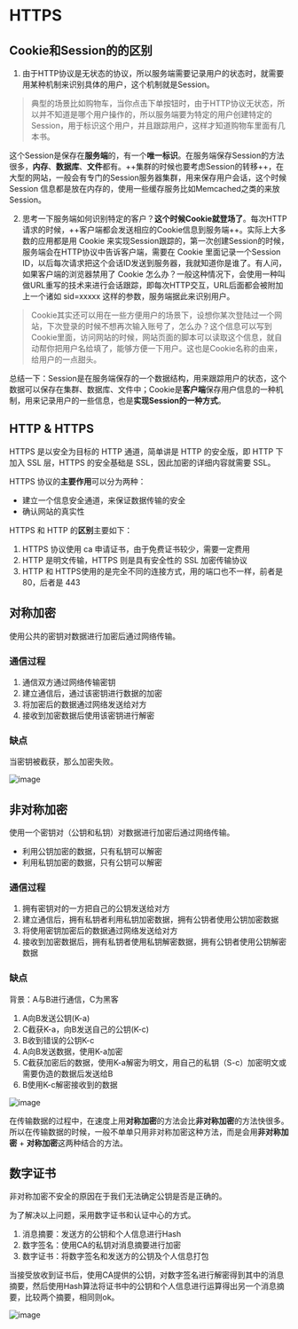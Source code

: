 # HTTPS

## Cookie和Session的的区别

1. 由于HTTP协议是无状态的协议，所以服务端需要记录用户的状态时，就需要用某种机制来识别具体的用户，这个机制就是Session。

> 典型的场景比如购物车，当你点击下单按钮时，由于HTTP协议无状态，所以并不知道是哪个用户操作的，所以服务端要为特定的用户创建特定的Session，用于标识这个用户，并且跟踪用户，这样才知道购物车里面有几本书。

这个Session是保存在**服务端**的，有一个**唯一标识**。在服务端保存Session的方法很多，**内存**、**数据库**、**文件**都有。++集群的时候也要考虑Session的转移++，在大型的网站，一般会有专门的Session服务器集群，用来保存用户会话，这个时候 Session 信息都是放在内存的，使用一些缓存服务比如Memcached之类的来放 Session。

2. 思考一下服务端如何识别特定的客户？**这个时候Cookie就登场了**。每次HTTP请求的时候，++客户端都会发送相应的Cookie信息到服务端++。实际上大多数的应用都是用 Cookie 来实现Session跟踪的，第一次创建Session的时候，服务端会在HTTP协议中告诉客户端，需要在 Cookie 里面记录一个Session ID，以后每次请求把这个会话ID发送到服务器，我就知道你是谁了。有人问，如果客户端的浏览器禁用了 Cookie 怎么办？一般这种情况下，会使用一种叫做URL重写的技术来进行会话跟踪，即每次HTTP交互，URL后面都会被附加上一个诸如 sid=xxxxx 这样的参数，服务端据此来识别用户。

> Cookie其实还可以用在一些方便用户的场景下，设想你某次登陆过一个网站，下次登录的时候不想再次输入账号了，怎么办？这个信息可以写到Cookie里面，访问网站的时候，网站页面的脚本可以读取这个信息，就自动帮你把用户名给填了，能够方便一下用户。这也是Cookie名称的由来，给用户的一点甜头。

总结一下：Session是在服务端保存的一个数据结构，用来跟踪用户的状态，这个数据可以保存在集群、数据库、文件中；Cookie是**客户端**保存用户信息的一种机制，用来记录用户的一些信息，也是**实现Session的一种方式**。

## HTTP & HTTPS

HTTPS 是以安全为目标的 HTTP 通道，简单讲是 HTTP 的安全版，即 HTTP 下加入 SSL 层，HTTPS 的安全基础是 SSL，因此加密的详细内容就需要 SSL。

HTTPS 协议的**主要作用**可以分为两种：

- 建立一个信息安全通道，来保证数据传输的安全
- 确认网站的真实性

HTTPS 和 HTTP 的**区别**主要如下：

1. HTTPS 协议使用 ca 申请证书，由于免费证书较少，需要一定费用
2. HTTP 是明文传输，HTTPS 则是具有安全性的 SSL 加密传输协议
3. HTTP 和 HTTPS使用的是完全不同的连接方式，用的端口也不一样，前者是 80，后者是 443

## 对称加密

使用公共的密钥对数据进行加密后通过网络传输。

### 通信过程

1. 通信双方通过网络传输密钥
2. 建立通信后，通过该密钥进行数据的加密
3. 将加密后的数据通过网络发送给对方
4. 接收到加密数据后使用该密钥进行解密

### 缺点

当密钥被截获，那么加密失败。

![image](https://note.youdao.com/yws/public/resource/ba3845df04801cd0f033bbbb1f9e732b/xmlnote/3F79963402824EFC959793A96B50159B/16648)

## 非对称加密

使用一个密钥对（公钥和私钥）对数据进行加密后通过网络传输。

- 利用公钥加密的数据，只有私钥可以解密
- 利用私钥加密的数据，只有公钥可以解密

### 通信过程

1. 拥有密钥对的一方把自己的公钥发送给对方
2. 建立通信后，拥有私钥者利用私钥加密数据，拥有公钥者使用公钥加密数据
3. 将使用密钥加密后的数据通过网络发送给对方
4. 接收到加密数据后，拥有私钥者使用私钥解密数据，拥有公钥者使用公钥解密数据

### 缺点

背景：A与B进行通信，C为黑客

1. A向B发送公钥(K-a)
2. C截获K-a，向B发送自己的公钥(K-c)
3. B收到错误的公钥K-c
4. A向B发送数据，使用K-a加密
5. C截获加密后的数据，使用K-a解密为明文，用自己的私钥（S-c）加密明文或需要伪造的数据后发送给B
6. B使用K-c解密接收到的数据

![image](https://note.youdao.com/yws/public/resource/ba3845df04801cd0f033bbbb1f9e732b/xmlnote/ACA5958F649F4B978749E95B8078C557/16716)

在传输数据的过程中，在速度上用**对称加密**的方法会比**非对称加密**的方法快很多。所以在传输数据的时候，一般不单单只用非对称加密这种方法，而是会用**非对称加密** + **对称加密**这两种结合的方法。 

## 数字证书

非对称加密不安全的原因在于我们无法确定公钥是否是正确的。

为了解决以上问题，采用数字证书和认证中心的方式。

1. 消息摘要：发送方的公钥和个人信息进行Hash
2. 数字签名：使用CA的私钥对消息摘要进行加密
3. 数字证书：将数字签名和发送方的公钥及个人信息打包

当接受放收到证书后，使用CA提供的公钥，对数字签名进行解密得到其中的消息摘要，然后使用Hash算法将证书中的公钥和个人信息进行运算得出另一个消息摘要，比较两个摘要，相同则ok。

![image](https://note.youdao.com/yws/public/resource/ba3845df04801cd0f033bbbb1f9e732b/xmlnote/A8F2B604485B49FCBBBDE7AC45B37077/17664)